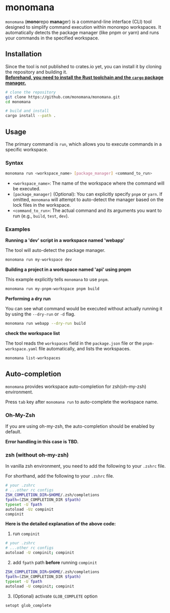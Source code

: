 # monomana

`monomana` (**mono**repo **mana**ger) is a command-line interface (CLI) tool designed to simplify command execution within monorepo workspaces. It automatically detects the package manager (like pnpm or yarn) and runs your commands in the specified workspace.

## Installation

Since the tool is not published to crates.io yet, you can install it by cloning the repository and building it.
\
**[Beforehand, you need to install the Rust toolchain and the `cargo` package manager.](https://doc.rust-lang.org/cargo/getting-started/installation.html)**

```bash
# clone the repository
git clone https://github.com/monomana/monomana.git
cd monomana

# build and install
cargo install --path .
```

## Usage

The primary command is `run`, which allows you to execute commands in a specific workspace.

### Syntax

```bash
monomana run <workspace_name> [package_manager] <command_to_run>
```

- `<workspace_name>`: The name of the workspace where the command will be executed.
- `[package_manager]` (Optional): You can explicitly specify `pnpm` or `yarn`. If omitted, `monomana` will attempt to auto-detect the manager based on the lock files in the workspace.
- `<command_to_run>`: The actual command and its arguments you want to run (e.g., `build`, `test`, `dev`).

### Examples

**Running a 'dev' script in a workspace named 'webapp'**

The tool will auto-detect the package manager.

```bash
monomana run my-workspace dev
```

**Building a project in a workspace named 'api' using pnpm**

This example explicitly tells `monomana` to use `pnpm`.

```bash
monomana run my-pnpm-workspace pnpm build
```

**Performing a dry run**

You can see what command would be executed without actually running it by using the `--dry-run` or `-d` flag.

```bash
monomana run webapp --dry-run build
```

**check the workspace list**

The tool reads the `workspaces` field in the `package.json` file or the `pnpm-workspace.yaml` file automatically, and lists the workspaces.

```bash
monomana list-workspaces
```

## Auto-completion

`monomana` provides workspace auto-completion for zsh(oh-my-zsh) environment.

Press `tab` key after `monomana run` to auto-complete the workspace name.

### Oh-My-Zsh

If you are using oh-my-zsh, the auto-completion should be enabled by default.

**Error handling in this case is TBD.**

### zsh (without oh-my-zsh)

In vanilla zsh environment, you need to add the following to your `.zshrc` file.

For shorthand, add the following to your `.zshrc` file.

```bash
# your .zshrc
# ...other rc configs
ZSH_COMPLETION_DIR=$HOME/.zsh/completions
fpath=(ZSH_COMPLETION_DIR $fpath)
typeset -U fpath
autoload -Uz compinit
compinit
```

**Here is the detailed explanation of the above code:**

1. run `compinit`

```bash
# your .zshrc
# ...other rc configs
autoload -U compinit; compinit
```

2. add `fpath` path **before** running `compinit`

```bash
ZSH_COMPLETION_DIR=$HOME/.zsh/completions
fpath=(ZSH_COMPLETION_DIR $fpath)
typeset -U fpath
autoload -U compinit; compinit
```

3. (Optional) activate `GLOB_COMPLETE` option

```bash
setopt glob_complete
```
